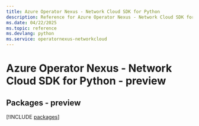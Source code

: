 ```yaml
---
title: Azure Operator Nexus - Network Cloud SDK for Python
description: Reference for Azure Operator Nexus - Network Cloud SDK for Python
ms.date: 04/22/2025
ms.topic: reference
ms.devlang: python
ms.service: operatornexus-networkcloud
---
```

# Azure Operator Nexus - Network Cloud SDK for Python - preview
## Packages - preview
[!INCLUDE [packages](operator-nexus---network-cloud-index.md)]